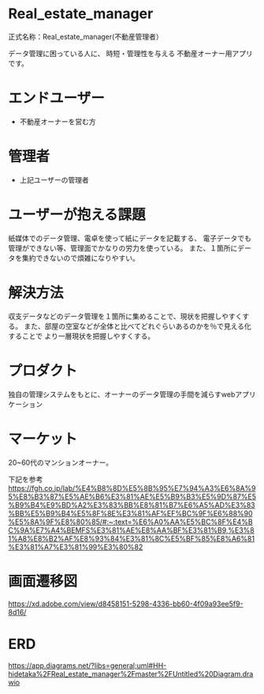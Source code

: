 # Real_estate_manager
正式名称：Real_estate_manager(不動産管理者）

データ管理に困っている人に、
時短・管理性を与える
不動産オーナー用アプリです。

# エンドユーザー

* 不動産オーナーを営む方

# 管理者

* 上記ユーザーの管理者

# ユーザーが抱える課題

紙媒体でのデータ管理、電卓を使って紙にデータを記載する、
電子データでも管理ができない等、管理面でかなりの労力を使っている。
また、１箇所にデータを集約できないので煩雑になりやすい。


# 解決方法

収支データなどのデータ管理を１箇所に集めることで、現状を把握しやすくする。
また、部屋の空室などが全体と比べてどれぐらいあるのかを％で見える化することで
より一層現状を把握しやすくする。

# プロダクト

独自の管理システムをもとに、オーナーのデータ管理の手間を減らすwebアプリケーション

# マーケット

20~60代のマンションオーナー。

下記を参考
https://fgh.co.jp/lab/%E4%B8%8D%E5%8B%95%E7%94%A3%E6%8A%95%E8%B3%87%E5%AE%B6%E3%81%AE%E5%B9%B3%E5%9D%87%E5%B9%B4%E9%BD%A2%E3%83%BB%E8%81%B7%E6%A5%AD%E3%83%BB%E5%B9%B4%E5%8F%8E%E3%81%AF%EF%BC%9F%E6%88%90%E5%8A%9F%E8%80%85/#:~:text=%E6%A0%AA%E5%BC%8F%E4%BC%9A%E7%A4%BEMFS%E3%81%AE%E8%AA%BF%E3%81%B9,%E3%81%A8%E8%B2%AF%E8%93%84%E3%81%8C%E5%BF%85%E8%A6%81%E3%81%A7%E3%81%99%E3%80%82

# 画面遷移図

https://xd.adobe.com/view/d8458151-5298-4336-bb60-4f09a93ee5f9-8d16/

# ERD

https://app.diagrams.net/?libs=general;uml#HH-hidetaka%2FReal_estate_manager%2Fmaster%2FUntitled%20Diagram.drawio
